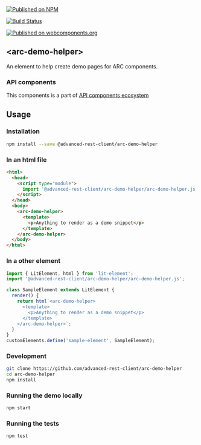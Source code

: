 [![Published on NPM](https://img.shields.io/npm/v/@advanced-rest-client/arc-demo-helper.svg)](https://www.npmjs.com/package/@advanced-rest-client/arc-demo-helper)

[![Build Status](https://travis-ci.org/advanced-rest-client/arc-demo-helper.svg?branch=stage)](https://travis-ci.org/advanced-rest-client/arc-demo-helper)

[![Published on webcomponents.org](https://img.shields.io/badge/webcomponents.org-published-blue.svg)](https://www.webcomponents.org/element/advanced-rest-client/arc-demo-helper)

## &lt;arc-demo-helper&gt;

An element to help create demo pages for ARC components.

### API components

This components is a part of [API components ecosystem](https://elements.advancedrestclient.com/)

## Usage

### Installation

```sh
npm install --save @advanced-rest-client/arc-demo-helper
```

### In an html file

```html
<html>
  <head>
    <script type="module">
      import '@advanced-rest-client/arc-demo-helper/arc-demo-helper.js';
    </script>
  </head>
  <body>
    <arc-demo-helper>
      <template>
        <p>Anything to render as a demo snippet</p>
      </template>
    </arc-demo-helper>
  </body>
</html>
```

### In a other element

```js
import { LitElement, html } from 'lit-element';
import '@advanced-rest-client/arc-demo-helper/arc-demo-helper.js';

class SampleElement extends LitElement {
  render() {
    return html`<arc-demo-helper>
      <template>
        <p>Anything to render as a demo snippet</p>
      </template>
    </arc-demo-helper>`;
  }
}
customElements.define('sample-element', SampleElement);
```

### Development

```sh
git clone https://github.com/advanced-rest-client/arc-demo-helper
cd arc-demo-helper
npm install
```

### Running the demo locally

```sh
npm start
```

### Running the tests
```sh
npm test
```
